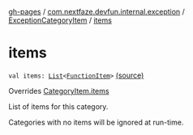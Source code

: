 [gh-pages](../../index.md) / [com.nextfaze.devfun.internal.exception](../index.md) / [ExceptionCategoryItem](index.md) / [items](./items.md)

# items

`val items: `[`List`](https://kotlinlang.org/api/latest/jvm/stdlib/kotlin.collections/-list/index.html)`<`[`FunctionItem`](../../com.nextfaze.devfun.function/-function-item/index.md)`>` [(source)](https://github.com/NextFaze/dev-fun/tree/master/devfun-internal/src/main/java/com/nextfaze/devfun/internal/exception/ExceptionTypes.kt#L35)

Overrides [CategoryItem.items](../../com.nextfaze.devfun.category/-category-item/items.md)

List of items for this category.

Categories with no items will be ignored at run-time.

